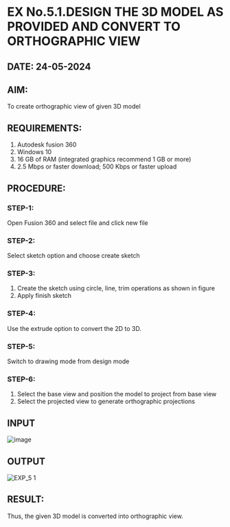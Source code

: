 # EX No.5.1.DESIGN THE 3D MODEL AS PROVIDED AND CONVERT TO ORTHOGRAPHIC VIEW
## DATE: 24-05-2024

## AIM: 
To create orthographic view of given 3D model

## REQUIREMENTS: 
1. Autodesk fusion 360
2. Windows 10
3. 16 GB of RAM (integrated graphics recommend 1 GB or more)
4. 2.5 Mbps or faster download; 500 Kbps or faster upload 

## PROCEDURE:

### STEP-1:
Open Fusion 360 and select file and click new file

### STEP-2:
Select sketch option and choose create sketch

### STEP-3: 
1. Create the sketch using circle, line, trim operations as shown in figure
2. Apply finish sketch 

### STEP-4:
 Use the extrude option to convert the 2D to 3D.

### STEP-5:
Switch to drawing mode from design mode 
          
### STEP-6:
1. Select the base view and position the model to project from base view 
2. Select the projected view to generate orthographic projections

## INPUT
![image](https://user-images.githubusercontent.com/113594316/199408705-ed302b2a-90c3-41c0-9cc4-791a93366e2a.png)

## OUTPUT
![EXP_5 1](https://github.com/Jai-1801/EX-No.5.1.-DESIGN-THE-3D-MODEL-AS-PROVIDED-AND-CONVERT-TO-ORTHOGRAPHIC-VIEW/assets/139335300/07fa0ef5-e743-46ca-9143-01938238bf45)


## RESULT:
Thus, the given 3D model is converted into orthographic view.


